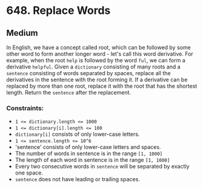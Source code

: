 # 648. Replace Words

## Medium

In English, we have a concept called root, which can be followed by some other word to form another longer word - let's
call this word derivative. For example, when the root `help` is followed by the word `ful`, we can form a derivative
`helpful`. Given a `dictionary` consisting of many roots and a `sentence` consisting of words separated by spaces,
replace all the derivatives in the sentence with the root forming it. If a derivative can be replaced by more than one
root, replace it with the root that has the shortest length. Return the `sentence` after the replacement.

### Constraints:

- `1 <= dictionary.length <= 1000`
- `1 <= dictionary[i].length <= 100`
- `dictionary[i]` consists of only lower-case letters.
- `1 <= sentence.length <= 10^6`
- 'sentence' consists of only lower-case letters and spaces.
- The number of words in sentence is in the range `[1, 1000]`
- The length of each word in sentence is in the range `[1, 1000]`
- Every two consecutive words in `sentence` will be separated by exactly one space.
- `sentence` does not have leading or trailing spaces.
